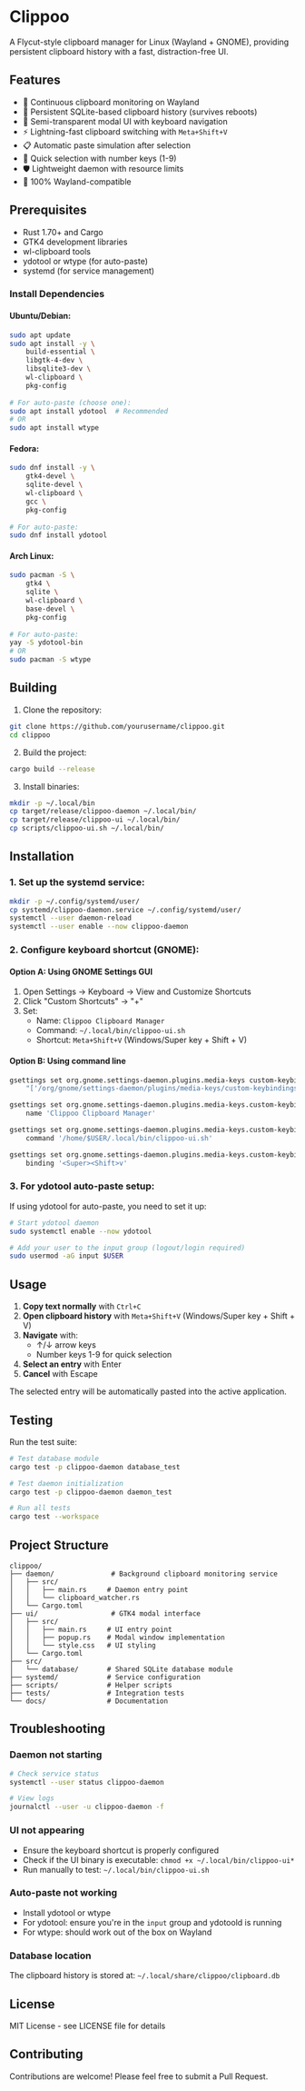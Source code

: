 # Clippoo

A Flycut-style clipboard manager for Linux (Wayland + GNOME), providing persistent clipboard history with a fast, distraction-free UI.

## Features

- 🔄 Continuous clipboard monitoring on Wayland
- 💾 Persistent SQLite-based clipboard history (survives reboots)
- 🎨 Semi-transparent modal UI with keyboard navigation
- ⚡ Lightning-fast clipboard switching with `Meta+Shift+V`
- 📋 Automatic paste simulation after selection
- 🔢 Quick selection with number keys (1-9)
- 🛡️ Lightweight daemon with resource limits
- 🚀 100% Wayland-compatible

## Prerequisites

- Rust 1.70+ and Cargo
- GTK4 development libraries
- wl-clipboard tools
- ydotool or wtype (for auto-paste)
- systemd (for service management)

### Install Dependencies

#### Ubuntu/Debian:
```bash
sudo apt update
sudo apt install -y \
    build-essential \
    libgtk-4-dev \
    libsqlite3-dev \
    wl-clipboard \
    pkg-config
    
# For auto-paste (choose one):
sudo apt install ydotool  # Recommended
# OR
sudo apt install wtype
```

#### Fedora:
```bash
sudo dnf install -y \
    gtk4-devel \
    sqlite-devel \
    wl-clipboard \
    gcc \
    pkg-config
    
# For auto-paste:
sudo dnf install ydotool
```

#### Arch Linux:
```bash
sudo pacman -S \
    gtk4 \
    sqlite \
    wl-clipboard \
    base-devel \
    pkg-config
    
# For auto-paste:
yay -S ydotool-bin
# OR
sudo pacman -S wtype
```

## Building

1. Clone the repository:
```bash
git clone https://github.com/yourusername/clippoo.git
cd clippoo
```

2. Build the project:
```bash
cargo build --release
```

3. Install binaries:
```bash
mkdir -p ~/.local/bin
cp target/release/clippoo-daemon ~/.local/bin/
cp target/release/clippoo-ui ~/.local/bin/
cp scripts/clippoo-ui.sh ~/.local/bin/
```

## Installation

### 1. Set up the systemd service:
```bash
mkdir -p ~/.config/systemd/user/
cp systemd/clippoo-daemon.service ~/.config/systemd/user/
systemctl --user daemon-reload
systemctl --user enable --now clippoo-daemon
```

### 2. Configure keyboard shortcut (GNOME):

#### Option A: Using GNOME Settings GUI
1. Open Settings → Keyboard → View and Customize Shortcuts
2. Click "Custom Shortcuts" → "+"
3. Set:
   - Name: `Clippoo Clipboard Manager`
   - Command: `~/.local/bin/clippoo-ui.sh`
   - Shortcut: `Meta+Shift+V` (Windows/Super key + Shift + V)

#### Option B: Using command line
```bash
gsettings set org.gnome.settings-daemon.plugins.media-keys custom-keybindings \
    "['/org/gnome/settings-daemon/plugins/media-keys/custom-keybindings/clippoo/']"

gsettings set org.gnome.settings-daemon.plugins.media-keys.custom-keybinding:/org/gnome/settings-daemon/plugins/media-keys/custom-keybindings/clippoo/ \
    name 'Clippoo Clipboard Manager'

gsettings set org.gnome.settings-daemon.plugins.media-keys.custom-keybinding:/org/gnome/settings-daemon/plugins/media-keys/custom-keybindings/clippoo/ \
    command '/home/$USER/.local/bin/clippoo-ui.sh'

gsettings set org.gnome.settings-daemon.plugins.media-keys.custom-keybinding:/org/gnome/settings-daemon/plugins/media-keys/custom-keybindings/clippoo/ \
    binding '<Super><Shift>v'
```

### 3. For ydotool auto-paste setup:
If using ydotool for auto-paste, you need to set it up:
```bash
# Start ydotool daemon
sudo systemctl enable --now ydotool

# Add your user to the input group (logout/login required)
sudo usermod -aG input $USER
```

## Usage

1. **Copy text normally** with `Ctrl+C`
2. **Open clipboard history** with `Meta+Shift+V` (Windows/Super key + Shift + V)
3. **Navigate** with:
   - ↑/↓ arrow keys
   - Number keys 1-9 for quick selection
4. **Select an entry** with Enter
5. **Cancel** with Escape

The selected entry will be automatically pasted into the active application.

## Testing

Run the test suite:
```bash
# Test database module
cargo test -p clippoo-daemon database_test

# Test daemon initialization
cargo test -p clippoo-daemon daemon_test

# Run all tests
cargo test --workspace
```

## Project Structure

```
clippoo/
├── daemon/              # Background clipboard monitoring service
│   ├── src/
│   │   ├── main.rs     # Daemon entry point
│   │   └── clipboard_watcher.rs
│   └── Cargo.toml
├── ui/                  # GTK4 modal interface
│   ├── src/
│   │   ├── main.rs     # UI entry point
│   │   ├── popup.rs    # Modal window implementation
│   │   └── style.css   # UI styling
│   └── Cargo.toml
├── src/
│   └── database/       # Shared SQLite database module
├── systemd/            # Service configuration
├── scripts/            # Helper scripts
├── tests/              # Integration tests
└── docs/               # Documentation
```

## Troubleshooting

### Daemon not starting
```bash
# Check service status
systemctl --user status clippoo-daemon

# View logs
journalctl --user -u clippoo-daemon -f
```

### UI not appearing
- Ensure the keyboard shortcut is properly configured
- Check if the UI binary is executable: `chmod +x ~/.local/bin/clippoo-ui*`
- Run manually to test: `~/.local/bin/clippoo-ui.sh`

### Auto-paste not working
- Install ydotool or wtype
- For ydotool: ensure you're in the `input` group and ydotoold is running
- For wtype: should work out of the box on Wayland

### Database location
The clipboard history is stored at: `~/.local/share/clippoo/clipboard.db`

## License

MIT License - see LICENSE file for details

## Contributing

Contributions are welcome! Please feel free to submit a Pull Request.